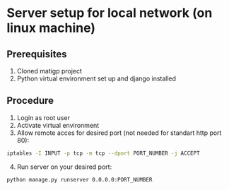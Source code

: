 # Server setup for local network (on linux machine)

## Prerequisites

1. Cloned matigp project
2. Python virtual environment set up and django installed

## Procedure

1. Login as root user
2. Activate virtual environment
3. Allow remote acces for desired port (not needed for standart http port 80):
```bash
iptables -I INPUT -p tcp -m tcp --dport PORT_NUMBER -j ACCEPT
```
4. Run server on your desired port:
```bash
python manage.py runserver 0.0.0.0:PORT_NUMBER
```
